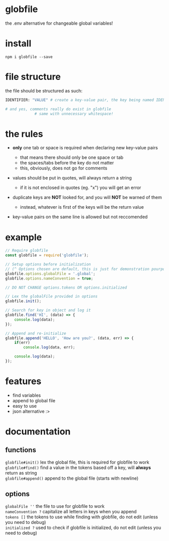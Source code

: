# globfile
the .env alternative for changeable global variables!

# install
`npm i globfile --save`

# file structure
the file should be structured as such:
```py
IDENTIFIER: "VALUE" # create a key-value pair, the key being named IDENTIFIER with the sting value of VALUE

# and yes, comments really do exist in globfile
             # same with unnecessary whitespace!
```

# the rules
* <b>only</b> one tab or space is required when declaring new key-value pairs
    * that means there should only be one space or tab
    * the spaces/tabs before the key do not matter
    * this, obviously, does not go for comments

* values should be put in quotes, will always return a string
    * if it is not enclosed in quotes (eg. "x") you will get an error

* duplicate keys are <b>NOT</b> looked for, and you will <b>NOT</b> be warned of them
    * instead, whatever is first of the keys will be the return value

* key-value pairs on the same line is allowed but not reccomended

# example
```js
// Require globfile
const globfile = require('globfile');

// Setup options before initialization
// (^ Options chosen are default, this is just for demonstration pourposes)
globfile.options.globalFile = '.global';
globfile.options.nameConvention = true;

// DO NOT CHANGE options.tokens OR options.initialized

// Lex the globalFile provided in options
globfile.init();

// Search for key in object and log it
globfile.find('HI', (data) => {
    console.log(data);
});

// Append and re-initialize
globfile.append('HELLO', 'How are you?', (data, err) => {
    if(err)
        console.log(data, err);

    console.log(data);
});
```

# features
* find variables
* append to global file
* easy to use
* json alternative :>

# documentation

## functions
`globfile#init()` lex the global file, this is required for globfile to work\
`globfile#find()` find a value in the tokens based off a key, will <b>always</b> return as string\
`globfile#append()` append to the global file (starts with newline)

## options
`globalFile ''` the file to use for globfile to work\
`nameConvention ?` capitalize all letters in keys when you append\
`tokens []` the tokens to use while finding with globfile, do not edit (unless you need to debug)\
`initialized ?` used to check if globfile is initialized, do not edit (unless you need to debug)